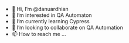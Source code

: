 - 👋 Hi, I’m @danuardhian
- 👀 I’m interested in QA Automaton
- 🌱 I’m currently learning Cypress
- 💞️ I’m looking to collaborate on QA Automation
- 📫 How to reach me ...

<!---
danuardhian/danuardhian is a ✨ special ✨ repository because its `README.md` (this file) appears on your GitHub profile.
You can click the Preview link to take a look at your changes.
--->
